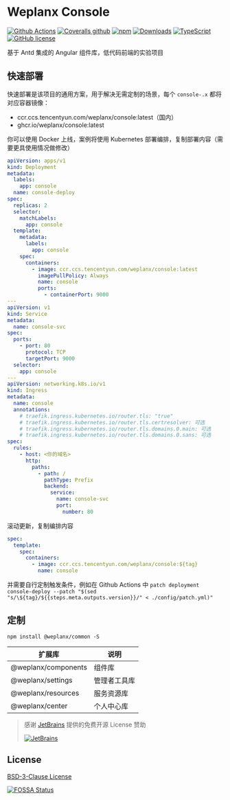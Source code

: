 # Weplanx Console

[![Github Actions](https://img.shields.io/github/workflow/status/weplanx/console/testing?style=flat-square)](https://github.com/weplanx/console/testing)
[![Coveralls github](https://img.shields.io/coveralls/github/weplanx/console.svg?style=flat-square)](https://coveralls.io/github/weplanx/console)
[![npm](https://img.shields.io/npm/v/weplanx/common.svg?style=flat-square)](https://www.npmjs.com/package/@weplanx/common)
[![Downloads](https://img.shields.io/npm/dm/weplanx/common.svg?style=flat-square)](https://www.npmjs.com/package/@weplanx/common)
[![TypeScript](https://img.shields.io/badge/%3C%2F%3E-TypeScript-blue.svg?style=flat-square)](https://www.typescriptlang.org/)
[![GitHub license](https://img.shields.io/github/license/weplanx/console?style=flat-square)](https://raw.githubusercontent.com/weplanx/console.js/main/LICENSE)

基于 Antd 集成的 Angular 组件库，低代码前端的实验项目

## 快速部署

快速部署是该项目的通用方案，用于解决无需定制的场景，每个 `console-.x` 都将对应容器镜像：

- ccr.ccs.tencentyun.com/weplanx/console:latest（国内）
- ghcr.io/weplanx/console:latest

你可以使用 Docker 上线，案例将使用 Kubernetes 部署编排，复制部署内容（需要更具使用情况做修改）

```yml
apiVersion: apps/v1
kind: Deployment
metadata:
  labels:
    app: console
  name: console-deploy
spec:
  replicas: 2
  selector:
    matchLabels:
      app: console
  template:
    metadata:
      labels:
        app: console
    spec:
      containers:
        - image: ccr.ccs.tencentyun.com/weplanx/console:latest
          imagePullPolicy: Always
          name: console
          ports:
            - containerPort: 9000
---
apiVersion: v1
kind: Service
metadata:
  name: console-svc
spec:
  ports:
    - port: 80
      protocol: TCP
      targetPort: 9000
  selector:
    app: console
---
apiVersion: networking.k8s.io/v1
kind: Ingress
metadata:
  name: console
  annotations:
    # traefik.ingress.kubernetes.io/router.tls: "true"
    # traefik.ingress.kubernetes.io/router.tls.certresolver: 可选
    # traefik.ingress.kubernetes.io/router.tls.domains.0.main: 可选
    # traefik.ingress.kubernetes.io/router.tls.domains.0.sans: 可选
spec:
  rules:
    - host: <你的域名>
      http:
        paths:
          - path: /
            pathType: Prefix
            backend:
              service:
                name: console-svc
                port:
                  number: 80
```

滚动更新，复制编排内容

```yml
spec:
  template:
    spec:
      containers:
        - image: ccr.ccs.tencentyun.com/weplanx/console:${tag}
          name: console
```

并需要自行定制触发条件，例如在 Github Actions 中 `patch deployment console-deploy --patch "$(sed "s/\${tag}/${{steps.meta.outputs.version}}/" < ./config/patch.yml)"`

## 定制



```shell
npm install @weplanx/common -S
```

| 扩展库              | 说明         |
| ------------------- | ------------ |
| @weplanx/components | 组件库       |
| @weplanx/settings   | 管理者工具库 |
| @weplanx/resources  | 服务资源库   |
| @weplanx/center     | 个人中心库   |

> 感谢 [JetBrains](https://www.jetbrains.com/?from=ngx-bit) 提供的免费开源 License 赞助
>
> [![JetBrains](https://cdn.kainonly.com/assets/jetbrains.svg)](https://www.jetbrains.com/?from=ngx-bit)

## License

[BSD-3-Clause License](https://github.com/weplanx/console/blob/main/LICENSE)

[![FOSSA Status](https://app.fossa.com/api/projects/git%2Bgithub.com%2Fweplanx%2Fconsole.svg?type=large)](https://app.fossa.com/projects/git%2Bgithub.com%2Fweplanx%2Fconsole?ref=badge_large)

